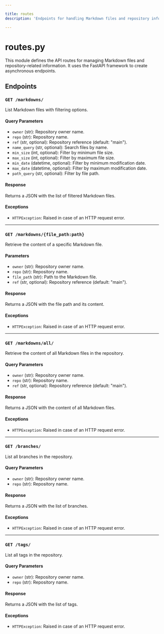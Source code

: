 ```yaml
---

title: routes  
description: 'Endpoints for handling Markdown files and repository information.'

---
```


# routes.py

This module defines the API routes for managing Markdown files and repository-related information. It uses the FastAPI framework to create asynchronous endpoints.

## Endpoints

### `GET /markdowns/`

List Markdown files with filtering options.

#### Query Parameters

- `owner` (str): Repository owner name.
- `repo` (str): Repository name.
- `ref` (str, optional): Repository reference (default: "main").
- `name_query` (str, optional): Search files by name.
- `min_size` (int, optional): Filter by minimum file size.
- `max_size` (int, optional): Filter by maximum file size.
- `min_date` (datetime, optional): Filter by minimum modification date.
- `max_date` (datetime, optional): Filter by maximum modification date.
- `path_query` (str, optional): Filter by file path.

#### Response

Returns a JSON with the list of filtered Markdown files.

#### Exceptions

- `HTTPException`: Raised in case of an HTTP request error.

---

### `GET /markdowns/{file_path:path}`

Retrieve the content of a specific Markdown file.

#### Parameters

- `owner` (str): Repository owner name.
- `repo` (str): Repository name.
- `file_path` (str): Path to the Markdown file.
- `ref` (str, optional): Repository reference (default: "main").

#### Response

Returns a JSON with the file path and its content.

#### Exceptions

- `HTTPException`: Raised in case of an HTTP request error.

---

### `GET /markdowns/all/`

Retrieve the content of all Markdown files in the repository.

#### Query Parameters

- `owner` (str): Repository owner name.
- `repo` (str): Repository name.
- `ref` (str, optional): Repository reference (default: "main").

#### Response

Returns a JSON with the content of all Markdown files.

#### Exceptions

- `HTTPException`: Raised in case of an HTTP request error.

---

### `GET /branches/`

List all branches in the repository.

#### Query Parameters

- `owner` (str): Repository owner name.
- `repo` (str): Repository name.

#### Response

Returns a JSON with the list of branches.

#### Exceptions

- `HTTPException`: Raised in case of an HTTP request error.

---

### `GET /tags/`

List all tags in the repository.

#### Query Parameters

- `owner` (str): Repository owner name.
- `repo` (str): Repository name.

#### Response

Returns a JSON with the list of tags.

#### Exceptions

- `HTTPException`: Raised in case of an HTTP request error.